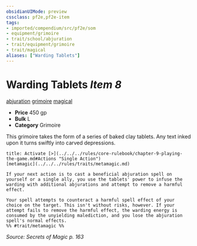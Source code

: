 ```yaml
---
obsidianUIMode: preview
cssclass: pf2e,pf2e-item
tags:
- imported/compendium/src/pf2e/som
- equipment/grimoire
- trait/school/abjuration
- trait/equipment/grimoire
- trait/magical
aliases: ["Warding Tablets"]
---
```

# Warding Tablets *Item 8*  
[abjuration](abjuration.md)  [grimoire](grimoire-som.md)  [magical](magical.md)  

- **Price** 450 gp
- **Bulk** L
- **Category** Grimoire

This grimoire takes the form of a series of baked clay tablets. Any text inked upon it turns swiftly into carved depressions.

```ad-embed-ability
title: Activate [>](../../../rules/core-rulebook/chapter-9-playing-the-game.md#Actions "Single Action")
[metamagic](../../../rules/traits/metamagic.md)  

If your next action is to cast a beneficial abjuration spell on yourself or a single ally, you use the tablets' power to infuse the warding with additional abjurations and attempt to remove a harmful effect.

Your spell attempts to counteract a harmful spell effect of your choice on the target. This isn't without risks, however. If your attempt fails to remove the harmful effect, the warding energy is consumed by the unyielding malediction, and you lose the abjuration spell's normal effects.  
%% #trait/metamagic %%
```

*Source: Secrets of Magic p. 163*
